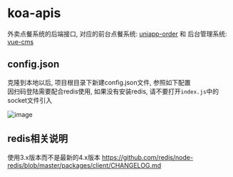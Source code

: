 
# koa-apis
外卖点餐系统的后端接口, 对应的前台点餐系统: [uniapp-order](https://github.com/yg10323/uniapp-order) 和 后台管理系统: [vue-cms](https://github.com/yg10323/vue-cms)

## config.json
克隆到本地以后, 项目根目录下新建config.json文件, 参照如下配置   
因扫码登陆需要配合redis使用, 如果没有安装redis, 请不要打开`index.js`中的socket文件引入

![image](https://user-images.githubusercontent.com/48284901/154799686-4f29a4b5-16b1-4e4d-bb16-6b4c6a0ed56f.png)



## redis相关说明
使用3.x版本而不是最新的4.x版本
https://github.com/redis/node-redis/blob/master/packages/client/CHANGELOG.md

